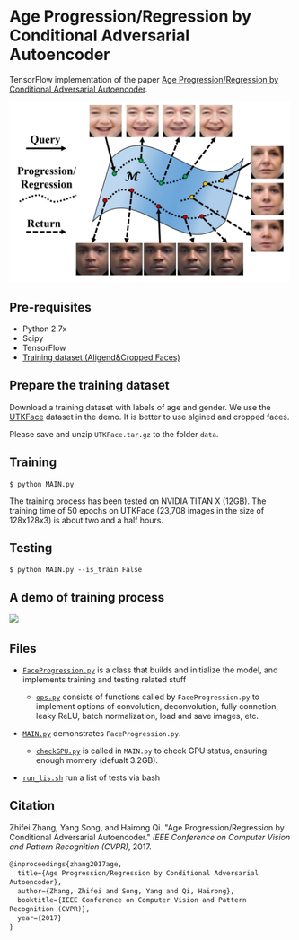 # Age Progression/Regression by Conditional Adversarial Autoencoder

TensorFlow implementation of the paper [Age Progression/Regression by Conditional Adversarial Autoencoder](http://web.eecs.utk.edu/~zzhang61/docs/papers/2017_CVPR_Age.pdf).

<img src="demo/method.png" width="500">


## Pre-requisites
* Python 2.7x
* Scipy
* TensorFlow
* [Training dataset (Aligend&Cropped Faces)](https://drive.google.com/file/d/0BxYys69jI14kYVM3aVhKS1VhRUk/view?usp=sharing)

## Prepare the training dataset
Download a training dataset with labels of age and gender. We use the [UTKFace](https://susanqq.github.io/UTKFace/) dataset in the demo. It is better to use algined and cropped faces. 

Please save and unzip ```UTKFace.tar.gz``` to the folder ```data```. 

## Training
```
$ python MAIN.py
```

The training process has been tested on NVIDIA TITAN X (12GB). The training time of 50 epochs on UTKFace (23,708 images in the size of 128x128x3) is about two and a half hours.

## Testing
```
$ python MAIN.py --is_train False
```



## A demo of training process
<img src="https://github.com/ZZUTK/Age-Progression/blob/master/demo/demo_train.gif">


## Files
* [`FaceProgression.py`](https://github.com/ZZUTK/Age-Progression/blob/master/FaceProgression.py) is a class that builds and initialize the model, and implements training and testing related stuff
    * [`ops.py`](https://github.com/ZZUTK/Age-Progression/blob/master/ops.py) consists of functions called by `FaceProgression.py` to implement options of convolution, deconvolution, fully connetion, leaky ReLU, batch normalization, load and save images, etc.
    
* [`MAIN.py`](https://github.com/ZZUTK/Age-Progression/blob/master/MAIN.py) demonstrates `FaceProgression.py`.
    * [`checkGPU.py`](https://github.com/ZZUTK/Age-Progression/blob/master/checkGPU.py) is called in `MAIN.py` to check GPU status, ensuring enough momery (defualt 3.2GB).
    
* [`run_lis.sh`](https://github.com/ZZUTK/Age-Progression/blob/master/run_list.sh) run a list of tests via bash 

## Citation
Zhifei Zhang, Yang Song, and Hairong Qi. "Age Progression/Regression by Conditional Adversarial Autoencoder." *IEEE Conference on Computer Vision and Pattern Recognition (CVPR)*, 2017.
```
@inproceedings{zhang2017age,
  title={Age Progression/Regression by Conditional Adversarial Autoencoder},
  author={Zhang, Zhifei and Song, Yang and Qi, Hairong},
  booktitle={IEEE Conference on Computer Vision and Pattern Recognition (CVPR)},
  year={2017}
}
```
